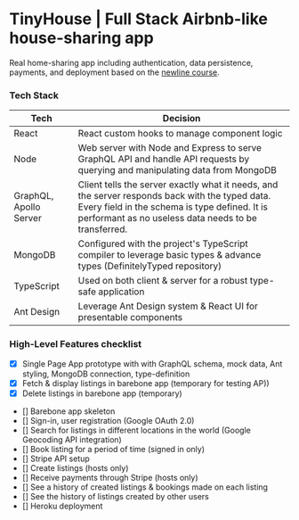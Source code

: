# TinyHouse | Full Stack Airbnb-like house-sharing app

Real home-sharing app including authentication, data persistence, payments, and deployment based on the [newline course](https://www.newline.co/tinyhouse).

### Tech Stack

| Tech                   | Decision                                                                                                                                                                                                 |
| ---------------------- | -------------------------------------------------------------------------------------------------------------------------------------------------------------------------------------------------------- |
| React                  | React custom hooks to manage component logic                                                                                                                                                             |
| Node                   | Web server with Node and Express to serve GraphQL API and handle API requests by querying and manipulating data from MongoDB                                                                             |
| GraphQL, Apollo Server | Client tells the server exactly what it needs, and the server responds back with the typed data. Every field in the schema is type defined. It is performant as no useless data needs to be transferred. |
| MongoDB                | Configured with the project's TypeScript compiler to leverage basic types & advance types (DefinitelyTyped repository)                                                                                   |
| TypeScript             | Used on both client & server for a robust type-safe application                                                                                                                                          |
| Ant Design             | Leverage Ant Design system & React UI for presentable components                                                                                                                                         |

### High-Level Features checklist

- [x] Single Page App prototype with with GraphQL schema, mock data, Ant styling, MongoDB connection, type-definition
- [x] Fetch & display listings in barebone app (temporary for testing AP))
- [x] Delete listings in barebone app (temporary)
- [] Barebone app skeleton
- [] Sign-in, user registration (Google OAuth 2.0)
- [] Search for listings in different locations in the world (Google Geocoding API integration)
- [] Book listing for a period of time (signed in only)
- [] Stripe API setup
- [] Create listings (hosts only)
- [] Receive payments through Stripe (hosts only)
- [] See a history of created listings & bookings made on each listing
- [] See the history of listings created by other users
- [] Heroku deployment
